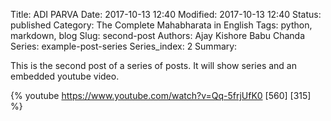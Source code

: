 Title: ADI PARVA
Date: 2017-10-13 12:40
Modified: 2017-10-13 12:40
Status: published
Category: The Complete Mahabharata in English
Tags: python, markdown, blog
Slug: second-post
Authors: Ajay Kishore Babu Chanda
Series: example-post-series
Series_index: 2
Summary: 

This is the second post of a series of posts. It will show series and an embedded youtube video.

{% youtube https://www.youtube.com/watch?v=Qq-5frjUfK0 [560] [315] %}